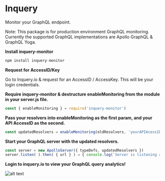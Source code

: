 # Inquery

Monitor your GraphQL endpoint.

Note: This package is for production environment GraphQL monitoring. Currently the supported GraphQL implementations are Apollo GraphQL & GraphQL Yoga.



**Install inquery-monitor**

```javascript
npm install inquery-monitor
```

**Request for AccessID/Key**

Go to Inquery.io & request for an AccessID / AccessKey. This will be your login credentials.

**Require inquery-monitor & destructure enableMonitoring from the module in your server.js file.**
```javascript
const { enableMonitoring } = require('inquery-monitor')
```

**Pass your resolvers into enableMonitoring as the first param, and your API AccessID as the second.**
```javascript
const updatedResolvers = enableMonitoring(oldResolvers, 'yourAPIAcessID')
```

**Start your GraphQL server with the updated resolvers.**
```javascript
const server = new ApolloServer({ typeDefs, updatedResolvers })
server.listen( ).then( { url } ) ⇒ { console.log(`Server is listening at { url }` )}) 
```

**Login to inquery.io to view your GraphQL query analytics!**

![alt text]('https://i.imgur.com/pC5XNSl.png')
